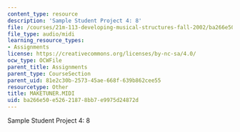 ```yaml
---
content_type: resource
description: 'Sample Student Project 4: 8'
file: /courses/21m-113-developing-musical-structures-fall-2002/ba266e50e52621878bb7e9975d24872d_MAKETUNER.MIDI
file_type: audio/midi
learning_resource_types:
- Assignments
license: https://creativecommons.org/licenses/by-nc-sa/4.0/
ocw_type: OCWFile
parent_title: Assignments
parent_type: CourseSection
parent_uid: 81e2c30b-2573-45ae-668f-639b862cee55
resourcetype: Other
title: MAKETUNER.MIDI
uid: ba266e50-e526-2187-8bb7-e9975d24872d
---
```

Sample Student Project 4: 8